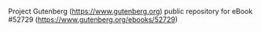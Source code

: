 Project Gutenberg (https://www.gutenberg.org) public repository for
eBook #52729 (https://www.gutenberg.org/ebooks/52729)
